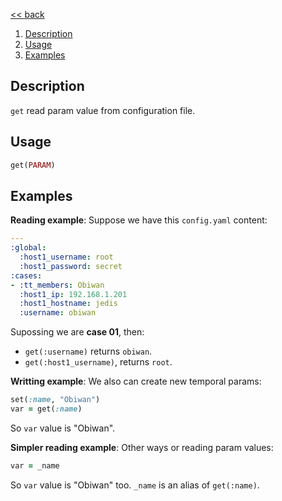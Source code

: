 [<< back](../README.md)

1. [Description](#description)
2. [Usage](#usage)
3. [Examples](#examples)

## Description

`get` read param value from configuration file.

## Usage

```ruby
get(PARAM)
```

## Examples

**Reading example**: Suppose we have this `config.yaml` content:

```yaml
---
:global:
  :host1_username: root
  :host1_password: secret
:cases:
- :tt_members: Obiwan
  :host1_ip: 192.168.1.201
  :host1_hostname: jedis
  :username: obiwan
```

Supossing we are **case 01**, then:
* `get(:username)` returns `obiwan`.
* `get(:host1_username)`, returns `root`.

**Writting example**: We also can create new temporal params:

```ruby
set(:name, "Obiwan")
var = get(:name)
```

So `var` value is "Obiwan".

**Simpler reading example**: Other ways or reading param values:

```ruby
var = _name
```

So `var` value is "Obiwan" too. `_name` is an alias of `get(:name)`.
